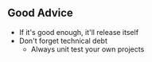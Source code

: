 ##  Good Advice

- If it's good enough, it'll release itself
- Don't forget technical debt
    - Always unit test your own projects